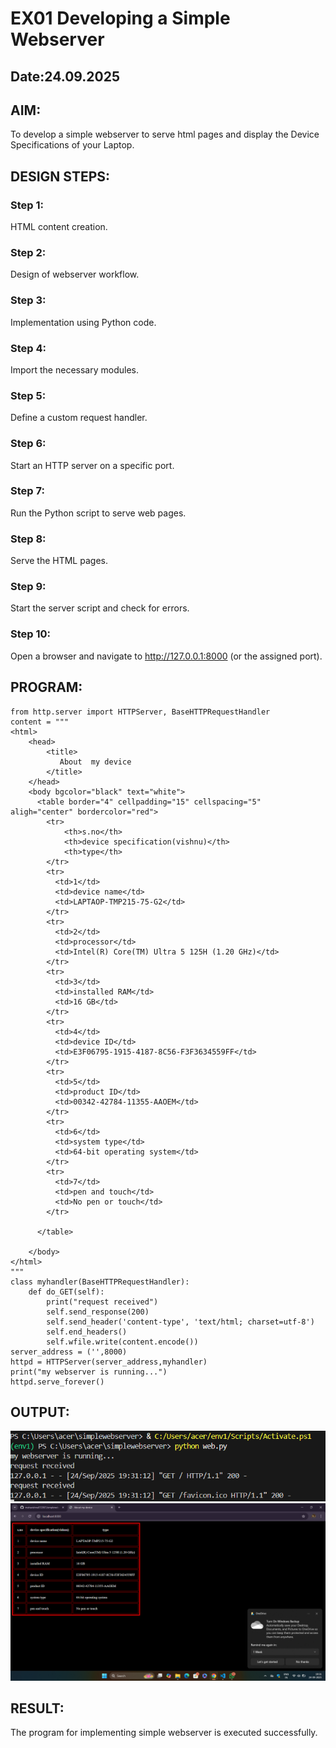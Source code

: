 # EX01 Developing a Simple Webserver
## Date:24.09.2025

## AIM:
To develop a simple webserver to serve html pages and display the Device Specifications of your Laptop.

## DESIGN STEPS:
### Step 1: 
HTML content creation.

### Step 2:
Design of webserver workflow.

### Step 3:
Implementation using Python code.

### Step 4:
Import the necessary modules.

### Step 5:
Define a custom request handler.

### Step 6:
Start an HTTP server on a specific port.

### Step 7:
Run the Python script to serve web pages.

### Step 8:
Serve the HTML pages.

### Step 9:
Start the server script and check for errors.

### Step 10:
Open a browser and navigate to http://127.0.0.1:8000 (or the assigned port).

## PROGRAM:
```
from http.server import HTTPServer, BaseHTTPRequestHandler
content = """
<html>
    <head>
        <title>
           About  my device 
        </title>
    </head>
    <body bgcolor="black" text="white">
      <table border="4" cellpadding="15" cellspacing="5" aligh="center" bordercolor="red">
        <tr>
            <th>s.no</th>
            <th>device specification(vishnu)</th>
            <th>type</th>
        </tr>
        <tr>
          <td>1</td>
          <td>device name</td>
          <td>LAPTAOP-TMP215-75-G2</td>
        </tr>
        <tr>
          <td>2</td>
          <td>processor</td>
          <td>Intel(R) Core(TM) Ultra 5 125H (1.20 GHz)</td>
        </tr>
        <tr>
          <td>3</td>
          <td>installed RAM</td>
          <td>16 GB</td>
        </tr>
        <tr>
          <td>4</td>
          <td>device ID</td>
          <td>E3F06795-1915-4187-8C56-F3F3634559FF</td>
        </tr>
        <tr>
          <td>5</td>
          <td>product ID</td>
          <td>00342-42784-11355-AAOEM</td>
        </tr>
        <tr>
          <td>6</td>
          <td>system type</td>
          <td>64-bit operating system</td>
        </tr>
        <tr>
          <td>7</td>
          <td>pen and touch</td>
          <td>No pen or touch</td>
        </tr>
  
      </table> 

    </body>
</html>
"""
class myhandler(BaseHTTPRequestHandler):
    def do_GET(self):
        print("request received")
        self.send_response(200)
        self.send_header('content-type', 'text/html; charset=utf-8')
        self.end_headers()
        self.wfile.write(content.encode())
server_address = ('',8000)
httpd = HTTPServer(server_address,myhandler)
print("my webserver is running...")
httpd.serve_forever()
```

## OUTPUT:

![alt text](<Screenshot 2025-09-24 193213.png>)
![alt text](<Screenshot 2025-09-24 193125.png>)

## RESULT:
The program for implementing simple webserver is executed successfully.

